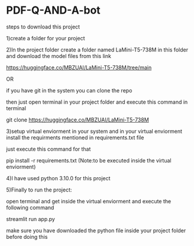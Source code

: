 # PDF-Q-AND-A-bot


steps to download this project

1)create a folder for your project

2)In the project folder create a folder named LaMini-T5-738M in this folder and download the model files from this link

https://huggingface.co/MBZUAI/LaMini-T5-738M/tree/main

OR

if you have git in the system you can clone the repo

then just open terminal in your project folder and execute this command in terminal

git clone https://huggingface.co/MBZUAI/LaMini-T5-738M

3)setup virtual enviorment in your system and in your virtual enviorment install the requirments mentioned in requirements.txt file

just execute this command for that

pip install -r requirements.txt (Note:to be executed inside the virtual enviorment)

4)I have used python 3.10.0 for this project

5)Finally to run the project:

open terminal and get inside the virtual enviorment and execute the following command

streamlit run app.py

make sure you have downloaded the python file  inside your project folder before doing this
